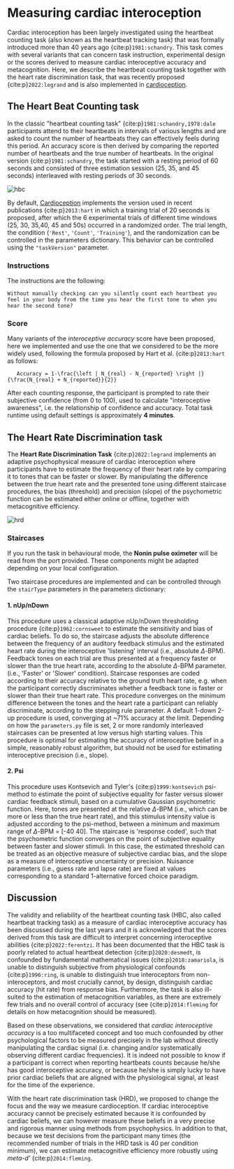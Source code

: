 # Measuring cardiac interoception

Cardiac interoception has been largely investigated using the heartbeat counting task (also known as the heartbeat tracking task) that was formally introduced more than 40 years ago {cite:p}`1981:schandry`. This task comes with several variants that can concern task instruction, experimental design or the scores derived to measure cardiac interoceptive accuracy and metacognition. Here, we describe the heartbeat counting task together with the heart rate discrimination task, that was recently proposed {cite:p}`2022:legrand` and is also implemented in [cardioception](https://github.com/embodied-computation-group/Cardioception).

## The Heart Beat Counting task

In the classic "heartbeat counting task" {cite:p}`1981:schandry,1978:dale` participants attend to their heartbeats in intervals of various lengths and are asked to count the number of heartbeats they can effectively feels during this period. An accuracy score is then derived by comparing the reported number of heartbeats and the true number of heartbeats. In the original version {cite:p}`1981:schandry`, the task started with a resting period of 60 seconds and consisted of three estimation session (25, 35, and 45 seconds) interleaved with resting periods of 30 seconds.

![hbc](https://raw.githubusercontent.com/embodied-computation-group/Cardioception/master/docs/source/images/HeartBeatCounting.png)

By default, [Cardioception](https://github.com/embodied-computation-group/Cardioception) implements the version used in recent publications {cite:p}`2013:hart` in which a training trial of 20 seconds is proposed, after which the 6 experimental trials of different time windows (25, 30, 35,40, 45 and 50s) occurred in a randomized order. The trial length, the condition (`'Rest'`, `'Count'`, `'Training'`), and the randomization can be controlled in the parameters dictionary. This behavior can be controlled using the `"taskVersion"` parameter.

### Instructions

The instructions are the following:

```text
Without manually checking can you silently count each heartbeat you feel in your body from the time you hear the first tone to when you hear the second tone?
```

### Score

Many variants of the *interoceptive accuracy* score have been proposed, here we implemented and use the one that we considered to be the more widely used, following the formula proposed by Hart et al. {cite:p}`2013:hart` as follows:

```{math}
   Accuracy = 1-\frac{\left | N_{real} - N_{reported} \right |}{\frac{N_{real} + N_{reported}}{2}}
```

After each counting response, the participant is prompted to rate their subjective confidence (from 0 to 100), used to calculate "interoceptive awareness", i.e. the relationship of confidence and accuracy. Total task runtime using default settings is approximately **4 minutes**.

## The Heart Rate Discrimination task

The **Heart Rate Discrimination Task** {cite:p}`2022:legrand` implements an adaptive psychophysical measure of cardiac interoception where participants have to estimate the frequency of their heart rate by comparing it to tones that can be faster or slower. By manipulating the difference between the true heart rate and the presented tone using different staircase procedures, the bias (threshold) and precision (slope) of the psychometric function can be estimated either online or offline, together with metacognitive efficiency.

![hrd](https://raw.githubusercontent.com/embodied-computation-group/Cardioception/master/docs/source/images/HeartRateDiscrimination.png)

### Staircases

If you run the task in behavioural mode, the **Nonin pulse oximeter** will be read from the port provided. These components might be adapted depending on your local configuration.

Two staircase procedures are implemented and can be controlled through the `stairType` parameters in the parameters dictionary:

#### 1. nUp/nDown

This procedure uses a classical adaptive nUp/nDown thresholding procedure {cite:p}`1962:cornsweet` to estimate the sensitivity and bias of cardiac beliefs. To do so, the staircase adjusts the absolute difference between the frequency of an auditory feedback stimulus and the estimated heart rate during the interoceptive 'listening' interval (i.e., absolute $\Delta$-BPM). Feedback tones on each trial are thus presented at a frequency faster or slower than the true heart rate, according to the absolute $\Delta$-BPM parameter. (i.e., 'Faster' or 'Slower' condition). Staircase responses are coded according to their accuracy relative to the ground truth heart rate, e.g. when the participant correctly discriminates whether a feedback tone is faster or slower than their true heart rate. This procedure converges on the minimum difference between the tones and the heart rate a participant can reliably discriminate, according to the stepping rule parameter. A default 1-down 2-up procedure is used, converging at ~71% accuracy at the limit. Depending on how the `parameters.py` file is set, 2 or more randomly interleaved staircases can be presented at low versus high starting values. This procedure is optimal for estimating the accuracy of interoceptive belief in a simple, reasonably robust algorithm, but should not be used for estimating interoceptive precision (i.e., slope).

#### 2. Psi

This procedure uses Kontsevich and Tyler's {cite:p}`1999:kontsevich` psi-method to estimate the point of subjective equality for faster versus slower cardiac feedback stimuli, based on a cumulative Gaussian psychometric function. Here, tones are presented at the relative $\Delta$-BPM (i.e., which can be more or less than the true heart rate), and this stimulus intensity value is adjusted according to the psi-method, between a minimum and maximum range of $\Delta$-BPM = [-40 40]. The staircase is 'response coded', such that the psychometric function converges on the point of subjective equality between faster and slower stimuli. In this case, the estimated threshold can be treated as an objective measure of subjective cardiac bias, and the slope as a measure of interoceptive uncertainty or precision. Nuisance parameters (i.e., guess rate and lapse rate) are fixed at values corresponding to a standard 1-alternative forced choice paradigm.

## Discussion

The validity and reliability of the heartbeat counting task (HBC, also called heartbeat tracking task) as a measure of cardiac interoceptive accuracy has been discussed during the last years and it is acknowledged that the scores derived from this task are difficult to interpret concerning interoceptive abilities {cite:p}`2022:ferentzi`. It has been documented that the HBC task is poorly related to actual heartbeat detection {cite:p}`2020:desmedt`, is confounded by fundamental mathematical issues {cite:p}`2018:zamariola`, is unable to distinguish subjective from physiological confounds {cite:p}`1996:ring`, is unable to distinguish true interoceptors from non-interoceptors, and most crucially cannot, by design, distinguish cardiac accuracy (hit rate) from response bias. Furthermore, the task is also ill-suited to the estimation of metacognition variables, as there are extremely few trials and no overall control of accuracy (see {cite:p}`2014:fleming` for details on how metacognition should be measured).

Based on these observations, we considered that *cardiac interoceptive accuracy* is a too multifaceted concept and too much confounded by other psychological factors to be measured precisely in the lab without directly manipulating the cardiac signal (i.e. changing and/or systematically observing different cardiac frequencies). It is indeed not possible to know if a participant is correct when reporting heartbeats counts because he/she has good interoceptive accuracy, or because he/she is simply lucky to have prior cardiac beliefs that are aligned with the physiological signal, at least for the time of the experience.

With the heart rate discrimination task (HRD), we proposed to change the focus and the way we measure cardioception. If cardiac interoceptive accuracy cannot be precisely estimated because it is confounded by cardiac beliefs, we can however measure these beliefs in a very precise and rigorous manner using methods from psychophysics. In addition to that, because we test decisions from the participant many times (the recommended number of trials in the HRD task is 40 per condition minimum), we can estimate metacognitive efficiency more robustly using *meta-d'* {cite:p}`2014:fleming`.
